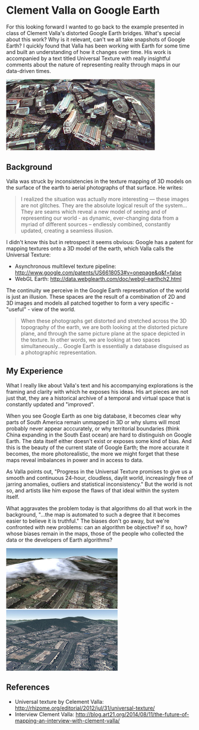 Clement Valla on Google Earth
=======

For this looking forward I wanted to go back to the example presented in class of Clement Valla's distorted Google Earth bridges. What's special about this work? Why is it relevant, can't we all take snapshots of Google Earth? I quickly found that Valla has been working with Earth for some time and built an understanding of how it changes over time. His work is accompanied by a text titled Universal Texture with really insightful comments about the nature of representing reality through maps in our data-driven times. 

<img src="images/valla-distort.jpg" width="400px" />

## Background

Valla was struck by inconsistencies in the texture mapping of 3D models on the surface of the earth to aerial photographs of that surface. He writes: 

> I realized the situation was actually more interesting — these images are not glitches. They are the absolute logical result of the system... They are seams which reveal a new model of seeing and of representing our world - as dynamic, ever-changing data from a myriad of different sources – endlessly combined, constantly updated, creating a seamless illusion.

I didn't know this but in retrospect it seems obvious: Google has a patent for mapping textures onto a 3D model of the earth, which Valla calls the Universal Texture:

* Asynchronous multilevel texture pipeline: <http://www.google.com/patents/US6618053#v=onepage&q&f=false>
* WebGL Earth: <http://data.webglearth.com/doc/webgl-earthch2.html>

The continuity we perceive in the Google Earth represetnation of the world is just an illusion. These spaces are the result of a combination of 2D and 3D images and models all patched together to form a very specific - "useful" - view of the world. 

> When these photographs get distorted and stretched across the 3D topography of the earth, we are both looking at the distorted picture plane, and through the same picture plane at the space depicted in the texture. In other words, we are looking at two spaces simultaneously... Google Earth is essentially a database disguised as a photographic representation.

## My Experience

What I really like about Valla's text and his accompanying explorations is the framing and clarity with which he exposes his ideas. His art pieces are not just that, they are a historical archive of a temporal and virtual space that is constantly updated and "improved". 

When you see Google Earth as one big database, it becomes clear why parts of South America remain unmapped in 3D or why slums will most probably never appear acccurately, or why territorial boundaries (think China expanding in the South East ocean) are hard to distinguish on Google Earth. The data itself either doesn't exist or exposes some kind of bias. And this is the beauty of the current state of Google Earth; the more accurate it becomes, the more photorealistic, the more we might forget that these maps reveal imbalances in power and  in access to data. 

As Valla points out, "Progress in the Universal Texture promises to give us a smooth and continuous 24-hour, cloudless, daylit world, increasingly free of jarring anomalies, outliers and statistical inconsistency." But the world is not so, and artists like him expose the flaws of that ideal within the system itself. 

What aggravates the problem today is that algorithms do all that work in the background, "...the map is automated to such a degree that it becomes easier to believe it is truthful." The biases don't go away, but we're confronted with new problems: can an algorithm be objective? if so, how? whose biases remain in the maps, those of the people who collected the data or the developers of Earth algorithms? 

<img src="images/valla-clouds1.jpg" width="300px" />
<img src="images/valla-clouds2.jpg" width="300px" />



## References

* Universal texture by Celement Valla: <http://rhizome.org/editorial/2012/jul/31/universal-texture/>
* Interview Clement Valla: <http://blog.art21.org/2014/08/11/the-future-of-mapping-an-interview-with-clement-valla/>
